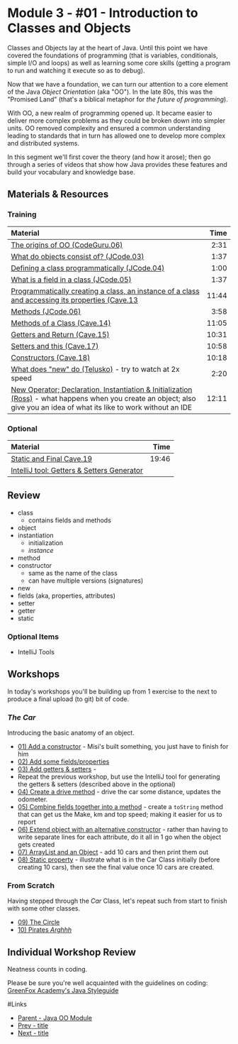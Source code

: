 # Module 3 - #01 - Introduction to Classes and Objects
Classes and Objects lay at the heart of Java.  Until this point we have covered the foundations of programming (that is variables, conditionals, simple I/O and loops) as well as learning some core skills (getting a program to run and watching it execute so as to debug).  

Now that we have a foundation, we can turn our attention to a core element of the Java *Object Orientation* (aka "OO").  In the late 80s, this was the &quot;Promised Land&quot; (that&apos;s a biblical metaphor for *the future of programming*).  

With OO, a new realm of programming opened up.  It became easier to deliver more complex problems as they could be broken down into simpler units.  OO removed complexity and ensured a common understanding leading to standards that in turn has allowed one to develop more complex and distributed systems.

In this segment we'll first cover the theory (and how it arose); then go through a series of videos that show how Java provides these features and build your vocabulary and knowledge base.

## Materials & Resources

### Training
| Material | Time |
|:---------|-----:|
|[The origins of OO (CodeGuru.06)](https://www.youtube.com/watch?v=pBlH24tFRQk)|2:31|
|[What do objects consist of? (JCode.03)](https://www.youtube.com/watch?v=eKC04ztp09o)|1:37|
|[Defining a class programmatically (JCode.04)](https://www.youtube.com/watch?v=X8D2FVAfNtI)|1:00|
|[What is a field in a class (JCode.05)](https://www.youtube.com/watch?v=UDVVPUqjsRg)|1:37|
|[Programmatically creating a class, an instance of a class and accessing its properties (Cave.13](https://www.youtube.com/watch?v=OHw2t8BaIUg#t=50)|11:44|
|[Methods (JCode.06)](https://www.youtube.com/watch?v=chWtlHxYS8Y)|3:58|
|[Methods of a Class (Cave.14)](https://www.youtube.com/watch?v=-eoNHtILOs4)|11:05|
|[Getters and Return (Cave.15)](https://www.youtube.com/watch?v=foX28s2Qw0w)|10:31|
|[Setters and this (Cave.17)](https://www.youtube.com/watch?v=x-gBJ6q3Ufc)|10:58|
|[Constructors (Cave.18)](https://www.youtube.com/watch?v=oSiN1J_G01Q)|10:18|
|[What does "new" do (Telusko)](https://www.youtube.com/watch?v=AozJ0CR2W4A) - try to watch at 2x speed|2:20|
|[New Operator; Declaration, Instantiation & Initialization (Ross)](https://www.youtube.com/watch?v=VyPFa1Slh7A#t=50) - what happens when you create an object; also give you an idea of what its like to work without an IDE|12:11|


### Optional
| Material | Time |
|:---------|-----:|
|[Static and Final Cave.19](https://www.youtube.com/watch?v=yImBET6EO8c)|19:46|
|[IntelliJ tool: Getters &amp; Setters Generator](https://www.jetbrains.com/help/idea/2016.2/generating-getters-and-setters.html)||

## Review
- class
  - contains fields and methods
- object
- instantiation
  - initialization
  - *instance*
- method
- constructor
  - same as the name of the class
  - can have multiple versions (signatures)
- new 
- fields (aka, properties, attributes)
- setter
- getter
- static
 
### Optional Items
- IntelliJ Tools


## Workshops
In today's workshops you'll be building up from 1 exercise to the next to produce a final upload (to git) bit of code.

### *The Car*
Introducing the basic anatomy of an object.
- [01) Add a constructor](workshop/Workshop01.java) - Misi's built something, you just have to finish for him
- [02) Add some fields/properties](workshop/Workshop01-AddFields.md)
- [03) Add getters &amp; setters](workshop/Workshop01-AddGetters.md) - 
- Repeat the previous workshop, but use the IntelliJ tool for generating the getters &amp; setters (described above in the optional)
- [04) Create a drive method](workshop/Workshop01-AddDrive.md) - drive the car some distance, updates the odometer.
- [05) Combine fields together into a method](workshop/Workshop01-ToString.md) - create a `toString` method that can get us the Make, km and top speed; making it easier for us to report
- [06) Extend object with an alternative constructor](workshop/Workshop01-Constructor2.md) - rather than having to write separate lines for each attribute, do it all in 1 go when the object gets created
- [07) ArrayList and an Object](workshop/Workshop01-ArrayOf10.md) - add 10 cars and then print them out
- [08) Static property](workshop/Workshop01-Static.md) - illustrate what is in the Car Class initially (before creating 10 cars), then see the final value once 10 cars are created.

### From Scratch
Having stepped through the *Car* Class, let's repeat such from start to finish with some other classes.
- [09) The Circle](workshop/Workshop02.md)
- [10) Pirates *Arghhh*](workshop/Workshop03.md)




## Individual Workshop Review
Neatness counts in coding.

Please be sure you're well acquainted with the guidelines on coding: [GreenFox Academy's Java Styleguide](../../styleguide/java.md)


#Links
- [Parent - Java OO Module](../README.md)
- [Prev - title](../x/README.md)
- [Next - title](../x/README.md)
